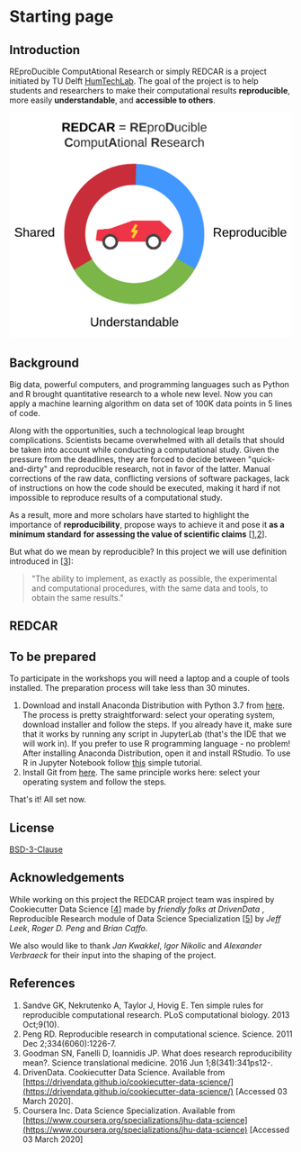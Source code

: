 # Starting page

## Introduction

REproDucible ComputAtional Research or simply REDCAR is a project initiated by TU Delft [HumTechLab](https://www.tudelft.nl/tbm/over-de-faculteit/afdelingen/multi-actor-systems/research/humtech-lab/humtech-lab/). The goal of the project is to help students and researchers to make their computational results **reproducible**, more easily **understandable**, and **accessible to others**.

![](.gitbook/assets/project-idea.png)

## Background

Big data, powerful computers, and programming languages such as Python and R brought quantitative research to a whole new level. Now you can apply a machine learning algorithm on data set of 100K data points in 5 lines of code.

Along with the opportunities, such a technological leap brought complications. Scientists became overwhelmed with all details that should be taken into account while conducting a computational study. Given the pressure from the deadlines, they are forced to decide between "quick-and-dirty" and reproducible research, not in favor of the latter. Manual corrections of the raw data, conflicting versions of software packages, lack of instructions on how the code should be executed, making it hard if not impossible to reproduce results of a computational study.

As a result, more and more scholars have started to highlight the importance of **reproducibility**, propose ways to achieve it and pose it **as a minimum standard** **for assessing the value of scientific claims** \[[1](https://journals.plos.org/ploscompbiol/article?id=10.1371/journal.pcbi.1003285),[2](https://science.sciencemag.org/content/334/6060/1226)\].

But what do we mean by reproducible? In this project we will use definition introduced in \[[3](https://stm.sciencemag.org/content/8/341/341ps12.short?casa_token=VgB2iSv2JNkAAAAA:nEpwUfQh5c9LtRUjk7k3CNW99XUArjLuFcwBRgdVYUnIWHifsZLnrtxvEfCFcYk4V2yehf7Sg-LC6sA)\]:

> "The ability to implement, as exactly as possible, the experimental and computational procedures, with the same data and tools, to obtain the same results."



## REDCAR

## To be prepared

To participate in the workshops you will need a laptop and a couple of tools installed. The preparation process will take less than 30 minutes.

1. Download and install Anaconda Distribution with Python 3.7 from [here](https://www.anaconda.com/distribution/). The process is pretty straightforward: select your operating system, download installer and follow the steps. If you already have it, make sure that it works by running any script in JupyterLab \(that's the IDE that we will work in\). If you prefer to use R programming language - no problem! After installing Anaconda Distribution, open it and install RStudio. To use R in Jupyter Notebook follow [this](https://docs.anaconda.com/anaconda/navigator/tutorials/r-lang/) simple tutorial. 
2. Install Git from [here](https://git-scm.com/downloads). The same principle works here: select your operating system and follow the steps.

That's it! All set now.

## License

[BSD-3-Clause](https://opensource.org/licenses/BSD-3-Clause)

## Acknowledgements

While working on this project the REDCAR project team was inspired by Cookiecutter Data Science \[[4](https://drivendata.github.io/cookiecutter-data-science/)\] made by _friendly folks at DrivenData_ , Reproducible Research module of Data Science Specialization \[[5](https://www.coursera.org/specializations/jhu-data-science)\] by _Jeff Leek_, _Roger D. Peng_ and _Brian Caffo_.

We also would like to thank _Jan Kwakkel_, _Igor Nikolic_ and _Alexander Verbraeck_ for their input into the shaping of the project. 

## References

1. Sandve GK, Nekrutenko A, Taylor J, Hovig E. Ten simple rules for reproducible computational research. PLoS computational biology. 2013 Oct;9\(10\).
2. Peng RD. Reproducible research in computational science. Science. 2011 Dec 2;334\(6060\):1226-7.
3. Goodman SN, Fanelli D, Ioannidis JP. What does research reproducibility mean?. Science translational medicine. 2016 Jun 1;8\(341\):341ps12-.
4. DrivenData. Cookiecutter Data Science. Available from [https://drivendata.github.io/cookiecutter-data-science/](https://drivendata.github.io/cookiecutter-data-science/) \[Accessed 03 March 2020\].
5. Coursera Inc. Data Science Specialization. Available from [https://www.coursera.org/specializations/jhu-data-science](https://www.coursera.org/specializations/jhu-data-science) \[Accessed 03 March 2020\] 

